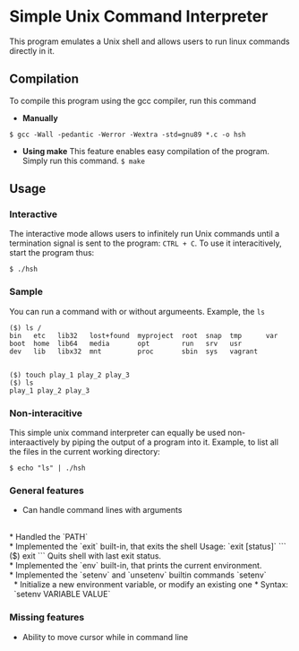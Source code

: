 # Simple Unix Command Interpreter

This program emulates a Unix shell and allows users to run linux commands directly in it.

## Compilation
To compile this program using the gcc compiler, run this command

* **Manually**

`$ gcc -Wall -pedantic -Werror -Wextra -std=gnu89 *.c -o hsh`

* **Using make**
This feature enables easy compilation of the program. Simply run this command.
`$ make`

## Usage
### Interactive
The interactive mode allows users to infinitely run Unix commands until a termination signal is sent to the program: `CTRL + C`. To use it interacitively, start the program thus:

`$ ./hsh`

### Sample
You can run a command with or without argumeents. Example, the `ls`

```
($) ls /
bin   etc   lib32   lost+found  myproject  root  snap  tmp      var
boot  home  lib64   media       opt        run   srv   usr
dev   lib   libx32  mnt         proc       sbin  sys   vagrant


($) touch play_1 play_2 play_3
($) ls
play_1 play_2 play_3
```

### Non-interacitive
This simple unix command interpreter can equally be used non-interaactively by piping the output of a program into it. Example, to list all the files in the current working directory:

`$ echo "ls" | ./hsh`


### General features
* Can handle command lines with arguments
</br>
* Handled the `PATH`
</br>
* Implemented the `exit` built-in, that exits the shell
Usage: `exit [status]`
```
($) exit
```
Quits shell with last exit status.
</br>
* Implemented the `env` built-in, that prints the current environment.
</br>
* Implemented the `setenv` and `unsetenv` builtin commands
`setenv`
<div style="margin-left: 8px">	* Initialize a new environment variable, or modify an existing one
	* Syntax: `setenv VARIABLE VALUE`
</div>



### Missing features
* Ability to move cursor while in command line
